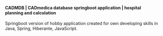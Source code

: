 #### CADMDB | CADmedica database springboot application | hospital planning and calculation

Springboot version of hobby application created for own developing skills in Java, Spring, Hiberante, JavaScript.